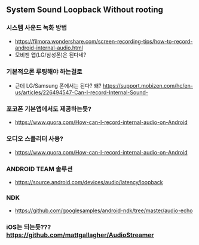 ## System Sound Loopback Without rooting

### 시스템 사운드 녹화 방법
* https://filmora.wondershare.com/screen-recording-tips/how-to-record-android-internal-audio.html
* 모비젠 앱(LG/삼성폰)은 된다네?

### 기본적으론  루팅해야 하는걸로 
* 근데 LG/Samsung 폰에서는 된다? 왜?  https://support.mobizen.com/hc/en-us/articles/226494547-Can-I-record-Internal-Sound-

### 포코폰 기본앱에서도 제공하는듯? 
* https://www.quora.com/How-can-I-record-internal-audio-on-Android

### 오디오 스플리터 사용? 
* https://www.quora.com/How-can-I-record-internal-audio-on-Android

### ANDROID TEAM 솔루션
* https://source.android.com/devices/audio/latency/loopback


### NDK
* https://github.com/googlesamples/android-ndk/tree/master/audio-echo


### iOS는 되는듯??? https://github.com/mattgallagher/AudioStreamer
